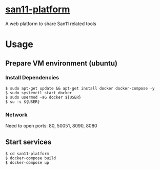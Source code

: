 # [san11-platform](http://san11-platform.com)
A web platform to share San11 related tools

# Usage

## Prepare VM environment (ubuntu)

### Install Dependencies
```
$ sudo apt-get update && apt-get install docker docker-compose -y
$ sudo systemctl start docker
$ sudo usermod -aG docker ${USER}
$ su -s ${USER}
```

### Network
Need to open ports: 80, 50051, 8090, 8080

## Start services
```
$ cd san11-platform
$ docker-compose build
$ docker-compose up
```
